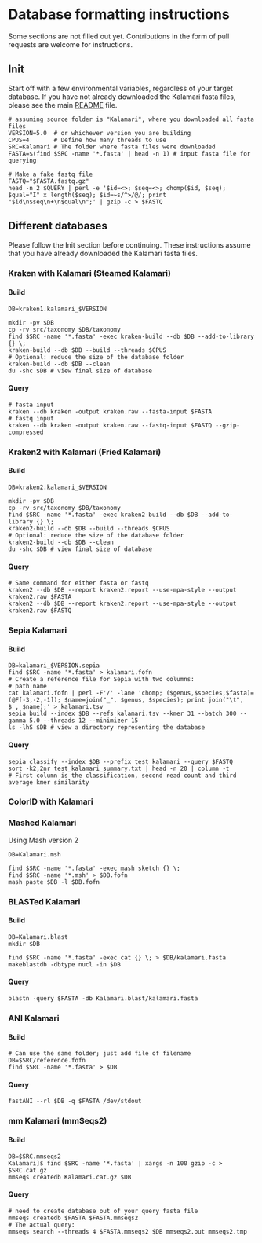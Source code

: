 # Database formatting instructions

Some sections are not filled out yet.  Contributions in the form of pull requests are welcome for instructions.

## Init

Start off with a few environmental variables, regardless of your target database.
If you have not already downloaded the Kalamari fasta files, please see the main [README](../README.md) file.

    # assuming source folder is "Kalamari", where you downloaded all fasta files
    VERSION=5.0  # or whichever version you are building
    CPUS=4       # Define how many threads to use
    SRC=Kalamari # The folder where fasta files were downloaded
    FASTA=$(find $SRC -name '*.fasta' | head -n 1) # input fasta file for querying
    
    # Make a fake fastq file
    FASTQ="$FASTA.fastq.gz"
    head -n 2 $QUERY | perl -e '$id=<>; $seq=<>; chomp($id, $seq); $qual="I" x length($seq); $id=~s/^>/@/; print "$id\n$seq\n+\n$qual\n";' | gzip -c > $FASTQ
   
## Different databases

Please follow the Init section before continuing. These instructions assume that you have already downloaded the Kalamari fasta files.

### Kraken with Kalamari (Steamed Kalamari)

#### Build

    DB=kraken1.kalamari_$VERSION

    mkdir -pv $DB
    cp -rv src/taxonomy $DB/taxonomy
    find $SRC -name '*.fasta' -exec kraken-build --db $DB --add-to-library {} \;
    kraken-build --db $DB --build --threads $CPUS
    # Optional: reduce the size of the database folder
    kraken-build --db $DB --clean
    du -shc $DB # view final size of database

#### Query

    # fasta input
    kraken --db kraken -output kraken.raw --fasta-input $FASTA
    # fastq input
    kraken --db kraken -output kraken.raw --fastq-input $FASTQ --gzip-compressed

### Kraken2 with Kalamari (Fried Kalamari)

#### Build

    DB=kraken2.kalamari_$VERSION

    mkdir -pv $DB
    cp -rv src/taxonomy $DB/taxonomy
    find $SRC -name '*.fasta' -exec kraken2-build --db $DB --add-to-library {} \;
    kraken2-build --db $DB --build --threads $CPUS
    # Optional: reduce the size of the database folder
    kraken2-build --db $DB --clean
    du -shc $DB # view final size of database

#### Query

    # Same command for either fasta or fastq
    kraken2 --db $DB --report kraken2.report --use-mpa-style --output kraken2.raw $FASTA
    kraken2 --db $DB --report kraken2.report --use-mpa-style --output kraken2.raw $FASTQ
    
### Sepia Kalamari

#### Build

    DB=kalamari_$VERSION.sepia
    find $SRC -name '*.fasta' > kalamari.fofn
    # Create a reference file for Sepia with two columns:
    # path name
    cat kalamari.fofn | perl -F'/' -lane 'chomp; ($genus,$species,$fasta)=(@F[-3,-2,-1]); $name=join("_", $genus, $species); print join("\t", $_, $name);' > kalamari.tsv 
    sepia build --index $DB --refs kalamari.tsv --kmer 31 --batch 300 --gamma 5.0 --threads 12 --minimizer 15
    ls -lhS $DB # view a directory representing the database    
    
#### Query

    sepia classify --index $DB --prefix test_kalamari --query $FASTQ
    sort -k2,2nr test_kalamari_summary.txt | head -n 20 | column -t
    # First column is the classification, second read count and third average kmer similarity

### ColorID with Kalamari

### Mashed Kalamari

Using Mash version 2

    DB=Kalamari.msh

    find $SRC -name '*.fasta' -exec mash sketch {} \;
    find $SRC -name '*.msh' > $DB.fofn
    mash paste $DB -l $DB.fofn

### BLASTed Kalamari

#### Build

    DB=Kalamari.blast
    mkdir $DB

    find $SRC -name '*.fasta' -exec cat {} \; > $DB/kalamari.fasta
    makeblastdb -dbtype nucl -in $DB

#### Query

    blastn -query $FASTA -db Kalamari.blast/kalamari.fasta

### ANI Kalamari

#### Build

    # Can use the same folder; just add file of filename
    DB=$SRC/reference.fofn
    find $SRC -name '*.fasta' > $DB

#### Query

    fastANI --rl $DB -q $FASTA /dev/stdout

### mm Kalamari (mmSeqs2)

#### Build

    DB=$SRC.mmseqs2
    Kalamari]$ find $SRC -name '*.fasta' | xargs -n 100 gzip -c > $SRC.cat.gz
    mmseqs createdb Kalamari.cat.gz $DB

#### Query

    # need to create database out of your query fasta file
    mmseqs createdb $FASTA $FASTA.mmseqs2
    # The actual query:
    mmseqs search --threads 4 $FASTA.mmseqs2 $DB mmseqs2.out mmseqs2.tmp

